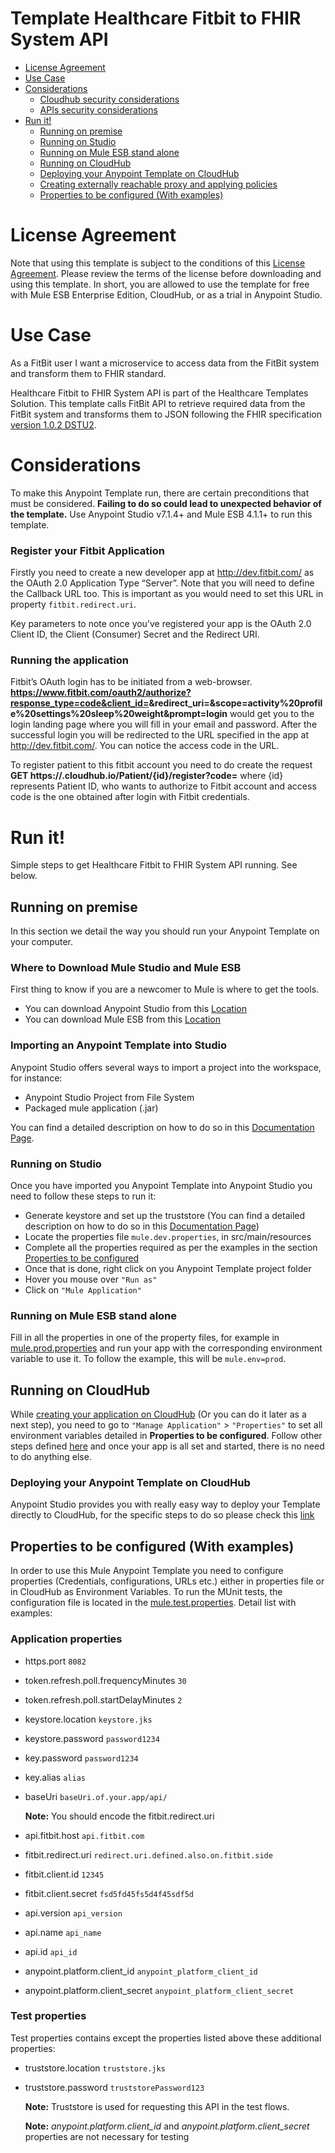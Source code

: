 # Template Healthcare Fitbit to FHIR System API

+ [License Agreement](#licenseagreement)
+ [Use Case](#usecase)
+ [Considerations](#considerations)
	* [Cloudhub security considerations](#cloudhubsecurityconsiderations)
	* [APIs security considerations](#apissecurityconsiderations)
+ [Run it!](#runit)
	* [Running on premise](#runonopremise)
	* [Running on Studio](#runonstudio)
	* [Running on Mule ESB stand alone](#runonmuleesbstandalone)
	* [Running on CloudHub](#runoncloudhub)
	* [Deploying your Anypoint Template on CloudHub](#deployingyouranypointtemplateoncloudhub)
	* [Creating externally reachable proxy and applying policies](#proxy)
	* [Properties to be configured (With examples)](#propertiestobeconfigured)

# License Agreement <a name="licenseagreement"/>
Note that using this template is subject to the conditions of this [License Agreement](AnypointTemplateLicense.pdf).
Please review the terms of the license before downloading and using this template. In short, you are allowed to use the template for free with Mule ESB Enterprise Edition, CloudHub, or as a trial in Anypoint Studio.

# Use Case <a name="usecase"/>

As a FitBit user I want a microservice to access data from the FitBit system and transform them to FHIR standard.

Healthcare Fitbit to FHIR System API is part of the Healthcare Templates Solution. This template calls FitBit API to retrieve required data from the FitBit system and transforms them to JSON following the FHIR specification [version 1.0.2 DSTU2](https://www.hl7.org/FHIR/DSTU2/index.html).

# Considerations <a name="considerations"/>

To make this Anypoint Template run, there are certain preconditions that must be considered. **Failing to do so could lead to unexpected behavior of the template.**
Use Anypoint Studio v7.1.4+ and Mule ESB 4.1.1+ to run this template.

### Register your Fitbit Application

Firstly you need to create a new developer app at http://dev.fitbit.com/ as  the OAuth 2.0 Application Type “Server”. Note that you will need to define the Callback URL too. This is important as you would need to set this URL in property `fitbit.redirect.uri`.

Key parameters to note once you’ve registered your app is the OAuth 2.0 Client ID, the Client (Consumer) Secret and the Redirect URI.

### Running the application

Fitbit’s OAuth login has to be initiated from a web-browser.
**https://www.fitbit.com/oauth2/authorize?response_type=code&client_id=<your-client-id>&redirect_uri=<your-redirect-uri>&scope=activity%20profile%20settings%20sleep%20weight&prompt=login** would get you to the login landing page where you will fill in your email and password. After the successful login you will be redirected to the URL specified in the app at http://dev.fitbit.com/. You can notice the access code in the URL.

To register patient to this fitbit account you need to do create the request **GET https://<your-app-domain>.cloudhub.io/Patient/{id}/register?code=<your-access-code>** where {id} represents Patient ID, who wants to authorize to Fitbit account and access code is the one obtained after login with Fitbit credentials.

# Run it! <a name="runit"/>

Simple steps to get Healthcare Fitbit to FHIR System API running.
See below.

## Running on premise <a name="runonopremise"/>

In this section we detail the way you should run your Anypoint Template on your computer.

### Where to Download Mule Studio and Mule ESB

First thing to know if you are a newcomer to Mule is where to get the tools.

+ You can download Anypoint Studio from this [Location](http://www.mulesoft.com/platform/studio)
+ You can download Mule ESB from this [Location](http://www.mulesoft.com/platform/soa/mule-esb-open-source-esb)

### Importing an Anypoint Template into Studio

Anypoint Studio offers several ways to import a project into the workspace, for instance:

+ Anypoint Studio Project from File System
+ Packaged mule application (.jar)

You can find a detailed description on how to do so in this [Documentation Page](https://docs.mulesoft.com/anypoint-studio/v/6/importing-and-exporting-in-studio).

### Running on Studio <a name="runonstudio"/>

Once you have imported you Anypoint Template into Anypoint Studio you need to follow these steps to run it:

+ Generate keystore and set up the truststore (You can find a detailed description on how to do so in this [Documentation Page](https://docs.mulesoft.com/mule-user-guide/v/3.7/tls-configuration#generating-keystores-and-truststores))
+ Locate the properties file `mule.dev.properties`, in src/main/resources
+ Complete all the properties required as per the examples in the section [Properties to be configured](#propertiestobeconfigured)
+ Once that is done, right click on you Anypoint Template project folder
+ Hover you mouse over `"Run as"`
+ Click on  `"Mule Application"`

### Running on Mule ESB stand alone <a name="runonmuleesbstandalone"/>

Fill in all the properties in one of the property files, for example in [mule.prod.properties](../master/src/main/resources/mule.prod.properties) and run your app with the corresponding environment variable to use it. To follow the example, this will be `mule.env=prod`.

## Running on CloudHub <a name="runoncloudhub"/>

While [creating your application on CloudHub](https://docs.mulesoft.com/runtime-manager/hello-world-on-cloudhub) (Or you can do it later as a next step), you need to go to `"Manage Application"` > `"Properties"` to set all environment variables detailed in **Properties to be configured**.
Follow other steps defined [here](#runonpremise) and once your app is all set and started, there is no need to do anything else.

### Deploying your Anypoint Template on CloudHub <a name="deployingyouranypointtemplateoncloudhub"/>

Anypoint Studio provides you with really easy way to deploy your Template directly to CloudHub, for the specific steps to do so please check this [link](https://docs.mulesoft.com/mule-fundamentals/v/3.8/deploying-mule-applications#deploy-to-the-anypoint-platform)

## Properties to be configured (With examples) <a name="propertiestobeconfigured"/>

In order to use this Mule Anypoint Template you need to configure properties (Credentials, configurations, URLs etc.) either in properties file or in CloudHub as Environment Variables. To run the MUnit tests, the configuration file is located in the [mule.test.properties](../src/test/resources/mule.test.properties). Detail list with examples:

### Application properties

+ https.port `8082`
+ token.refresh.poll.frequencyMinutes `30`
+ token.refresh.poll.startDelayMinutes `2`

+ keystore.location `keystore.jks`
+ keystore.password `password1234`
+ key.password `password1234`
+ key.alias `alias`

+ baseUri `baseUri.of.your.app/api/`

	**Note:** You should encode the fitbit.redirect.uri
+ api.fitbit.host `api.fitbit.com`
+ fitbit.redirect.uri `redirect.uri.defined.also.on.fitbit.side`
+ fitbit.client.id `12345`
+ fitbit.client.secret `fsd5fd45fs5d4f45sdf5d`

+ api.version `api_version`
+ api.name `api_name`
+ api.id `api_id`

+ anypoint.platform.client_id `anypoint_platform_client_id`
+ anypoint.platform.client_secret `anypoint_platform_client_secret`

### Test properties

Test properties contains except the properties listed above these additional properties:

+ truststore.location `truststore.jks`
+ truststore.password `truststorePassword123`

	**Note:** Truststore is used for requesting this API in the test flows.

	**Note:** *anypoint.platform.client_id* and *anypoint.platform.client_secret* properties are not necessary for testing
